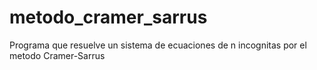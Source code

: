 # metodo_cramer_sarrus
Programa que resuelve un sistema de ecuaciones de n incognitas por el metodo Cramer-Sarrus
